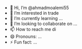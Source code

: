 - 👋 Hi, I’m @ahmadmoalemi55
- 👀 I’m interested in trade
- 🌱 I’m currently learning ...
- 💞️ I’m looking to collaborate on ...
- 📫 How to reach me di
- 😄 Pronouns: ...
- ⚡ Fun fact: ...

<!---
ahmadmoalemi55/ahmadmoalemi55 is a ✨ special ✨ repository because its `README.md` (this file) appears on your GitHub profile.
You can click the Preview link to take a look at your changes.
--->
